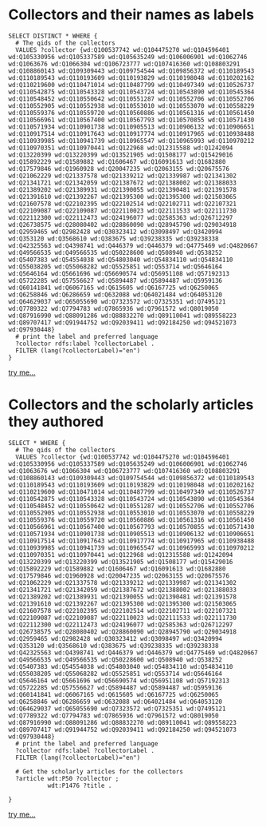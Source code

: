# Collectors and their names as labels
```
SELECT DISTINCT * WHERE {
  # The qids of the collectors
  VALUES ?collector {wd:Q100537742 wd:Q104475270 wd:Q104596401 wd:Q105330956 wd:Q105337589 wd:Q105635249 wd:Q106006901 wd:Q1062746 wd:Q1063676 wd:Q1066304 wd:Q106723777 wd:Q107416360 wd:Q108803291 wd:Q108860143 wd:Q109309443 wd:Q109754544 wd:Q109856372 wd:Q110189543 wd:Q110189543 wd:Q110193609 wd:Q110193829 wd:Q110198048 wd:Q110202162 wd:Q110219600 wd:Q110471014 wd:Q110487799 wd:Q110497349 wd:Q110526737 wd:Q110542875 wd:Q110543328 wd:Q110543724 wd:Q110543890 wd:Q110545364 wd:Q110548452 wd:Q110550642 wd:Q110551287 wd:Q110552706 wd:Q110552706 wd:Q110552905 wd:Q110552938 wd:Q110553010 wd:Q110553070 wd:Q110558229 wd:Q110559376 wd:Q110559720 wd:Q110560886 wd:Q110561316 wd:Q110561450 wd:Q110566961 wd:Q110567400 wd:Q110567793 wd:Q110570855 wd:Q110571430 wd:Q110571934 wd:Q110901738 wd:Q110905513 wd:Q110906132 wd:Q110906651 wd:Q110917514 wd:Q110917643 wd:Q110917774 wd:Q110917965 wd:Q110938488 wd:Q110939985 wd:Q110941739 wd:Q110965547 wd:Q110965993 wd:Q110970212 wd:Q110970351 wd:Q110970441 wd:Q122968 wd:Q12315588 wd:Q1242094 wd:Q13220399 wd:Q13220399 wd:Q13521905 wd:Q1508177 wd:Q15429016 wd:Q15892229 wd:Q1589882 wd:Q1606467 wd:Q16091613 wd:Q1682880 wd:Q17579846 wd:Q1960928 wd:Q20047235 wd:Q2063155 wd:Q20675576 wd:Q21062229 wd:Q21337578 wd:Q21339212 wd:Q21339987 wd:Q21341302 wd:Q21341721 wd:Q21342059 wd:Q21387672 wd:Q21388002 wd:Q21388033 wd:Q21389202 wd:Q21389931 wd:Q21390055 wd:Q21390481 wd:Q21391578 wd:Q21391610 wd:Q21392267 wd:Q21395300 wd:Q21395300 wd:Q21503065 wd:Q21607578 wd:Q22102395 wd:Q22102514 wd:Q22102711 wd:Q22107321 wd:Q22109087 wd:Q22109087 wd:Q22110023 wd:Q22111533 wd:Q22111730 wd:Q22112300 wd:Q22112473 wd:Q24196077 wd:Q2585363 wd:Q26712297 wd:Q26738575 wd:Q28080402 wd:Q28860090 wd:Q28945790 wd:Q29034918 wd:Q2959465 wd:Q2982428 wd:Q30323412 wd:Q3098497 wd:Q3420994 wd:Q353120 wd:Q3568610 wd:Q383675 wd:Q39238335 wd:Q39238338 wd:Q42325563 wd:Q4398741 wd:Q446379 wd:Q446379 wd:Q4775469 wd:Q4820667 wd:Q49566535 wd:Q49566535 wd:Q50228600 wd:Q508940 wd:Q538252 wd:Q5407383 wd:Q54554038 wd:Q54803040 wd:Q54834110 wd:Q54834110 wd:Q55038205 wd:Q55068282 wd:Q5525851 wd:Q553714 wd:Q5646164 wd:Q5646164 wd:Q5661696 wd:Q56690574 wd:Q56951108 wd:Q57192313 wd:Q5722285 wd:Q57556627 wd:Q5894487 wd:Q5894487 wd:Q5959136 wd:Q60141841 wd:Q6067165 wd:Q615605 wd:Q6167725 wd:Q6250065 wd:Q6258846 wd:Q6286659 wd:Q632088 wd:Q64021484 wd:Q64053120 wd:Q64629037 wd:Q65055690 wd:Q7323572 wd:Q7325351 wd:Q7495121 wd:Q7789322 wd:Q7794783 wd:Q7865936 wd:Q7961572 wd:Q8019050 wd:Q87916990 wd:Q88091286 wd:Q88832270 wd:Q89110041 wd:Q89558223 wd:Q89707417 wd:Q91944752 wd:Q92039411 wd:Q92184250 wd:Q94521073 wd:Q97930448}
  # print the label and preferred language
  ?collector rdfs:label ?collectorLabel .
  FILTER (lang(?collectorLabel)="en")
}
```
[try me...](https://query.wikidata.org/#SELECT%20%2a%20WHERE%20%7B%0A%20%20%23%20The%20qids%20of%20the%20collectors%0A%20%20VALUES%20%3Fcollector%20%7Bwd%3AQ100537742%20wd%3AQ104475270%20wd%3AQ104596401%20wd%3AQ105330956%20wd%3AQ105337589%20wd%3AQ105635249%20wd%3AQ106006901%20wd%3AQ1062746%20wd%3AQ1063676%20wd%3AQ1066304%20wd%3AQ106723777%20wd%3AQ107416360%20wd%3AQ108803291%20wd%3AQ108860143%20wd%3AQ109309443%20wd%3AQ109754544%20wd%3AQ109856372%20wd%3AQ110189543%20wd%3AQ110189543%20wd%3AQ110193609%20wd%3AQ110193829%20wd%3AQ110198048%20wd%3AQ110202162%20wd%3AQ110219600%20wd%3AQ110471014%20wd%3AQ110487799%20wd%3AQ110497349%20wd%3AQ110526737%20wd%3AQ110542875%20wd%3AQ110543328%20wd%3AQ110543724%20wd%3AQ110543890%20wd%3AQ110545364%20wd%3AQ110548452%20wd%3AQ110550642%20wd%3AQ110551287%20wd%3AQ110552706%20wd%3AQ110552706%20wd%3AQ110552905%20wd%3AQ110552938%20wd%3AQ110553010%20wd%3AQ110553070%20wd%3AQ110558229%20wd%3AQ110559376%20wd%3AQ110559720%20wd%3AQ110560886%20wd%3AQ110561316%20wd%3AQ110561450%20wd%3AQ110566961%20wd%3AQ110567400%20wd%3AQ110567793%20wd%3AQ110570855%20wd%3AQ110571430%20wd%3AQ110571934%20wd%3AQ110901738%20wd%3AQ110905513%20wd%3AQ110906132%20wd%3AQ110906651%20wd%3AQ110917514%20wd%3AQ110917643%20wd%3AQ110917774%20wd%3AQ110917965%20wd%3AQ110938488%20wd%3AQ110939985%20wd%3AQ110941739%20wd%3AQ110965547%20wd%3AQ110965993%20wd%3AQ110970212%20wd%3AQ110970351%20wd%3AQ110970441%20wd%3AQ122968%20wd%3AQ12315588%20wd%3AQ1242094%20wd%3AQ13220399%20wd%3AQ13220399%20wd%3AQ13521905%20wd%3AQ1508177%20wd%3AQ15429016%20wd%3AQ15892229%20wd%3AQ1589882%20wd%3AQ1606467%20wd%3AQ16091613%20wd%3AQ1682880%20wd%3AQ17579846%20wd%3AQ1960928%20wd%3AQ20047235%20wd%3AQ2063155%20wd%3AQ20675576%20wd%3AQ21062229%20wd%3AQ21337578%20wd%3AQ21339212%20wd%3AQ21339987%20wd%3AQ21341302%20wd%3AQ21341721%20wd%3AQ21342059%20wd%3AQ21387672%20wd%3AQ21388002%20wd%3AQ21388033%20wd%3AQ21389202%20wd%3AQ21389931%20wd%3AQ21390055%20wd%3AQ21390481%20wd%3AQ21391578%20wd%3AQ21391610%20wd%3AQ21392267%20wd%3AQ21395300%20wd%3AQ21395300%20wd%3AQ21503065%20wd%3AQ21607578%20wd%3AQ22102395%20wd%3AQ22102514%20wd%3AQ22102711%20wd%3AQ22107321%20wd%3AQ22109087%20wd%3AQ22109087%20wd%3AQ22110023%20wd%3AQ22111533%20wd%3AQ22111730%20wd%3AQ22112300%20wd%3AQ22112473%20wd%3AQ24196077%20wd%3AQ2585363%20wd%3AQ26712297%20wd%3AQ26738575%20wd%3AQ28080402%20wd%3AQ28860090%20wd%3AQ28945790%20wd%3AQ29034918%20wd%3AQ2959465%20wd%3AQ2982428%20wd%3AQ30323412%20wd%3AQ3098497%20wd%3AQ3420994%20wd%3AQ353120%20wd%3AQ3568610%20wd%3AQ383675%20wd%3AQ39238335%20wd%3AQ39238338%20wd%3AQ42325563%20wd%3AQ4398741%20wd%3AQ446379%20wd%3AQ446379%20wd%3AQ4775469%20wd%3AQ4820667%20wd%3AQ49566535%20wd%3AQ49566535%20wd%3AQ50228600%20wd%3AQ508940%20wd%3AQ538252%20wd%3AQ5407383%20wd%3AQ54554038%20wd%3AQ54803040%20wd%3AQ54834110%20wd%3AQ54834110%20wd%3AQ55038205%20wd%3AQ55068282%20wd%3AQ5525851%20wd%3AQ553714%20wd%3AQ5646164%20wd%3AQ5646164%20wd%3AQ5661696%20wd%3AQ56690574%20wd%3AQ56951108%20wd%3AQ57192313%20wd%3AQ5722285%20wd%3AQ57556627%20wd%3AQ5894487%20wd%3AQ5894487%20wd%3AQ5959136%20wd%3AQ60141841%20wd%3AQ6067165%20wd%3AQ615605%20wd%3AQ6167725%20wd%3AQ6250065%20wd%3AQ6258846%20wd%3AQ6286659%20wd%3AQ632088%20wd%3AQ64021484%20wd%3AQ64053120%20wd%3AQ64629037%20wd%3AQ65055690%20wd%3AQ7323572%20wd%3AQ7325351%20wd%3AQ7495121%20wd%3AQ7789322%20wd%3AQ7794783%20wd%3AQ7865936%20wd%3AQ7961572%20wd%3AQ8019050%20wd%3AQ87916990%20wd%3AQ88091286%20wd%3AQ88832270%20wd%3AQ89110041%20wd%3AQ89558223%20wd%3AQ89707417%20wd%3AQ91944752%20wd%3AQ92039411%20wd%3AQ92184250%20wd%3AQ94521073%20wd%3AQ97930448%7D%0A%20%20%23%20print%20the%20label%20and%20preferred%20language%0A%20%20%3Fcollector%20rdfs%3Alabel%20%3FcollectorLabel%20.%0A%20%20FILTER%20%28lang%28%3FcollectorLabel%29%3D%22en%22%29%0A%7D)

# Collectors and the scholarly articles they authored
```
SELECT * WHERE {
  # The qids of the collectors
  VALUES ?collector {wd:Q100537742 wd:Q104475270 wd:Q104596401 wd:Q105330956 wd:Q105337589 wd:Q105635249 wd:Q106006901 wd:Q1062746 wd:Q1063676 wd:Q1066304 wd:Q106723777 wd:Q107416360 wd:Q108803291 wd:Q108860143 wd:Q109309443 wd:Q109754544 wd:Q109856372 wd:Q110189543 wd:Q110189543 wd:Q110193609 wd:Q110193829 wd:Q110198048 wd:Q110202162 wd:Q110219600 wd:Q110471014 wd:Q110487799 wd:Q110497349 wd:Q110526737 wd:Q110542875 wd:Q110543328 wd:Q110543724 wd:Q110543890 wd:Q110545364 wd:Q110548452 wd:Q110550642 wd:Q110551287 wd:Q110552706 wd:Q110552706 wd:Q110552905 wd:Q110552938 wd:Q110553010 wd:Q110553070 wd:Q110558229 wd:Q110559376 wd:Q110559720 wd:Q110560886 wd:Q110561316 wd:Q110561450 wd:Q110566961 wd:Q110567400 wd:Q110567793 wd:Q110570855 wd:Q110571430 wd:Q110571934 wd:Q110901738 wd:Q110905513 wd:Q110906132 wd:Q110906651 wd:Q110917514 wd:Q110917643 wd:Q110917774 wd:Q110917965 wd:Q110938488 wd:Q110939985 wd:Q110941739 wd:Q110965547 wd:Q110965993 wd:Q110970212 wd:Q110970351 wd:Q110970441 wd:Q122968 wd:Q12315588 wd:Q1242094 wd:Q13220399 wd:Q13220399 wd:Q13521905 wd:Q1508177 wd:Q15429016 wd:Q15892229 wd:Q1589882 wd:Q1606467 wd:Q16091613 wd:Q1682880 wd:Q17579846 wd:Q1960928 wd:Q20047235 wd:Q2063155 wd:Q20675576 wd:Q21062229 wd:Q21337578 wd:Q21339212 wd:Q21339987 wd:Q21341302 wd:Q21341721 wd:Q21342059 wd:Q21387672 wd:Q21388002 wd:Q21388033 wd:Q21389202 wd:Q21389931 wd:Q21390055 wd:Q21390481 wd:Q21391578 wd:Q21391610 wd:Q21392267 wd:Q21395300 wd:Q21395300 wd:Q21503065 wd:Q21607578 wd:Q22102395 wd:Q22102514 wd:Q22102711 wd:Q22107321 wd:Q22109087 wd:Q22109087 wd:Q22110023 wd:Q22111533 wd:Q22111730 wd:Q22112300 wd:Q22112473 wd:Q24196077 wd:Q2585363 wd:Q26712297 wd:Q26738575 wd:Q28080402 wd:Q28860090 wd:Q28945790 wd:Q29034918 wd:Q2959465 wd:Q2982428 wd:Q30323412 wd:Q3098497 wd:Q3420994 wd:Q353120 wd:Q3568610 wd:Q383675 wd:Q39238335 wd:Q39238338 wd:Q42325563 wd:Q4398741 wd:Q446379 wd:Q446379 wd:Q4775469 wd:Q4820667 wd:Q49566535 wd:Q49566535 wd:Q50228600 wd:Q508940 wd:Q538252 wd:Q5407383 wd:Q54554038 wd:Q54803040 wd:Q54834110 wd:Q54834110 wd:Q55038205 wd:Q55068282 wd:Q5525851 wd:Q553714 wd:Q5646164 wd:Q5646164 wd:Q5661696 wd:Q56690574 wd:Q56951108 wd:Q57192313 wd:Q5722285 wd:Q57556627 wd:Q5894487 wd:Q5894487 wd:Q5959136 wd:Q60141841 wd:Q6067165 wd:Q615605 wd:Q6167725 wd:Q6250065 wd:Q6258846 wd:Q6286659 wd:Q632088 wd:Q64021484 wd:Q64053120 wd:Q64629037 wd:Q65055690 wd:Q7323572 wd:Q7325351 wd:Q7495121 wd:Q7789322 wd:Q7794783 wd:Q7865936 wd:Q7961572 wd:Q8019050 wd:Q87916990 wd:Q88091286 wd:Q88832270 wd:Q89110041 wd:Q89558223 wd:Q89707417 wd:Q91944752 wd:Q92039411 wd:Q92184250 wd:Q94521073 wd:Q97930448}
  # print the label and preferred language
  ?collector rdfs:label ?collectorLabel .
  FILTER (lang(?collectorLabel)="en")
  
  # Get the scholarly articles for the collectors
  ?article wdt:P50 ?collector ;
           wdt:P1476 ?title . 
  
}
```
[try me...](https://query.wikidata.org/#SELECT%20%2a%20WHERE%20%7B%0A%20%20%23%20The%20qids%20of%20the%20collectors%0A%20%20VALUES%20%3Fcollector%20%7Bwd%3AQ100537742%20wd%3AQ104475270%20wd%3AQ104596401%20wd%3AQ105330956%20wd%3AQ105337589%20wd%3AQ105635249%20wd%3AQ106006901%20wd%3AQ1062746%20wd%3AQ1063676%20wd%3AQ1066304%20wd%3AQ106723777%20wd%3AQ107416360%20wd%3AQ108803291%20wd%3AQ108860143%20wd%3AQ109309443%20wd%3AQ109754544%20wd%3AQ109856372%20wd%3AQ110189543%20wd%3AQ110189543%20wd%3AQ110193609%20wd%3AQ110193829%20wd%3AQ110198048%20wd%3AQ110202162%20wd%3AQ110219600%20wd%3AQ110471014%20wd%3AQ110487799%20wd%3AQ110497349%20wd%3AQ110526737%20wd%3AQ110542875%20wd%3AQ110543328%20wd%3AQ110543724%20wd%3AQ110543890%20wd%3AQ110545364%20wd%3AQ110548452%20wd%3AQ110550642%20wd%3AQ110551287%20wd%3AQ110552706%20wd%3AQ110552706%20wd%3AQ110552905%20wd%3AQ110552938%20wd%3AQ110553010%20wd%3AQ110553070%20wd%3AQ110558229%20wd%3AQ110559376%20wd%3AQ110559720%20wd%3AQ110560886%20wd%3AQ110561316%20wd%3AQ110561450%20wd%3AQ110566961%20wd%3AQ110567400%20wd%3AQ110567793%20wd%3AQ110570855%20wd%3AQ110571430%20wd%3AQ110571934%20wd%3AQ110901738%20wd%3AQ110905513%20wd%3AQ110906132%20wd%3AQ110906651%20wd%3AQ110917514%20wd%3AQ110917643%20wd%3AQ110917774%20wd%3AQ110917965%20wd%3AQ110938488%20wd%3AQ110939985%20wd%3AQ110941739%20wd%3AQ110965547%20wd%3AQ110965993%20wd%3AQ110970212%20wd%3AQ110970351%20wd%3AQ110970441%20wd%3AQ122968%20wd%3AQ12315588%20wd%3AQ1242094%20wd%3AQ13220399%20wd%3AQ13220399%20wd%3AQ13521905%20wd%3AQ1508177%20wd%3AQ15429016%20wd%3AQ15892229%20wd%3AQ1589882%20wd%3AQ1606467%20wd%3AQ16091613%20wd%3AQ1682880%20wd%3AQ17579846%20wd%3AQ1960928%20wd%3AQ20047235%20wd%3AQ2063155%20wd%3AQ20675576%20wd%3AQ21062229%20wd%3AQ21337578%20wd%3AQ21339212%20wd%3AQ21339987%20wd%3AQ21341302%20wd%3AQ21341721%20wd%3AQ21342059%20wd%3AQ21387672%20wd%3AQ21388002%20wd%3AQ21388033%20wd%3AQ21389202%20wd%3AQ21389931%20wd%3AQ21390055%20wd%3AQ21390481%20wd%3AQ21391578%20wd%3AQ21391610%20wd%3AQ21392267%20wd%3AQ21395300%20wd%3AQ21395300%20wd%3AQ21503065%20wd%3AQ21607578%20wd%3AQ22102395%20wd%3AQ22102514%20wd%3AQ22102711%20wd%3AQ22107321%20wd%3AQ22109087%20wd%3AQ22109087%20wd%3AQ22110023%20wd%3AQ22111533%20wd%3AQ22111730%20wd%3AQ22112300%20wd%3AQ22112473%20wd%3AQ24196077%20wd%3AQ2585363%20wd%3AQ26712297%20wd%3AQ26738575%20wd%3AQ28080402%20wd%3AQ28860090%20wd%3AQ28945790%20wd%3AQ29034918%20wd%3AQ2959465%20wd%3AQ2982428%20wd%3AQ30323412%20wd%3AQ3098497%20wd%3AQ3420994%20wd%3AQ353120%20wd%3AQ3568610%20wd%3AQ383675%20wd%3AQ39238335%20wd%3AQ39238338%20wd%3AQ42325563%20wd%3AQ4398741%20wd%3AQ446379%20wd%3AQ446379%20wd%3AQ4775469%20wd%3AQ4820667%20wd%3AQ49566535%20wd%3AQ49566535%20wd%3AQ50228600%20wd%3AQ508940%20wd%3AQ538252%20wd%3AQ5407383%20wd%3AQ54554038%20wd%3AQ54803040%20wd%3AQ54834110%20wd%3AQ54834110%20wd%3AQ55038205%20wd%3AQ55068282%20wd%3AQ5525851%20wd%3AQ553714%20wd%3AQ5646164%20wd%3AQ5646164%20wd%3AQ5661696%20wd%3AQ56690574%20wd%3AQ56951108%20wd%3AQ57192313%20wd%3AQ5722285%20wd%3AQ57556627%20wd%3AQ5894487%20wd%3AQ5894487%20wd%3AQ5959136%20wd%3AQ60141841%20wd%3AQ6067165%20wd%3AQ615605%20wd%3AQ6167725%20wd%3AQ6250065%20wd%3AQ6258846%20wd%3AQ6286659%20wd%3AQ632088%20wd%3AQ64021484%20wd%3AQ64053120%20wd%3AQ64629037%20wd%3AQ65055690%20wd%3AQ7323572%20wd%3AQ7325351%20wd%3AQ7495121%20wd%3AQ7789322%20wd%3AQ7794783%20wd%3AQ7865936%20wd%3AQ7961572%20wd%3AQ8019050%20wd%3AQ87916990%20wd%3AQ88091286%20wd%3AQ88832270%20wd%3AQ89110041%20wd%3AQ89558223%20wd%3AQ89707417%20wd%3AQ91944752%20wd%3AQ92039411%20wd%3AQ92184250%20wd%3AQ94521073%20wd%3AQ97930448%7D%0A%20%20%23%20print%20the%20label%20and%20preferred%20language%0A%20%20%3Fcollector%20rdfs%3Alabel%20%3FcollectorLabel%20.%0A%20%20FILTER%20%28lang%28%3FcollectorLabel%29%3D%22en%22%29%0A%20%20%0A%20%20%23%20Get%20the%20scholarly%20articles%20for%20the%20collectors%0A%20%20%3Farticle%20wdt%3AP50%20%3Fcollector%20%3B%0A%20%20%20%20%20%20%20%20%20%20%20wdt%3AP1476%20%3Ftitle%20.%20%0A%20%20%0A%7D)
